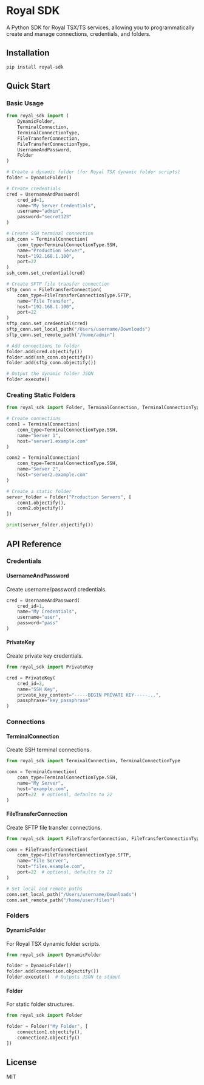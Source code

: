 # Royal SDK

A Python SDK for Royal TSX/TS services, allowing you to programmatically create and manage connections, credentials, and folders.

## Installation

```bash
pip install royal-sdk
```

## Quick Start

### Basic Usage

```python
from royal_sdk import (
    DynamicFolder, 
    TerminalConnection, 
    TerminalConnectionType,
    FileTransferConnection,
    FileTransferConnectionType,
    UsernameAndPassword,
    Folder
)

# Create a dynamic folder (for Royal TSX dynamic folder scripts)
folder = DynamicFolder()

# Create credentials
cred = UsernameAndPassword(
    cred_id=1,
    name="My Server Credentials", 
    username="admin",
    password="secret123"
)

# Create SSH terminal connection
ssh_conn = TerminalConnection(
    conn_type=TerminalConnectionType.SSH,
    name="Production Server",
    host="192.168.1.100",
    port=22
)
ssh_conn.set_credential(cred)

# Create SFTP file transfer connection
sftp_conn = FileTransferConnection(
    conn_type=FileTransferConnectionType.SFTP,
    name="File Transfer",
    host="192.168.1.100",
    port=22
)
sftp_conn.set_credential(cred)
sftp_conn.set_local_path("/Users/username/Downloads")
sftp_conn.set_remote_path("/home/admin")

# Add connections to folder
folder.add(cred.objectify())
folder.add(ssh_conn.objectify())
folder.add(sftp_conn.objectify())

# Output the dynamic folder JSON
folder.execute()
```

### Creating Static Folders

```python
from royal_sdk import Folder, TerminalConnection, TerminalConnectionType

# Create connections
conn1 = TerminalConnection(
    conn_type=TerminalConnectionType.SSH,
    name="Server 1",
    host="server1.example.com"
)

conn2 = TerminalConnection(
    conn_type=TerminalConnectionType.SSH,
    name="Server 2", 
    host="server2.example.com"
)

# Create a static folder
server_folder = Folder("Production Servers", [
    conn1.objectify(),
    conn2.objectify()
])

print(server_folder.objectify())
```

## API Reference

### Credentials

#### UsernameAndPassword
Create username/password credentials.

```python
cred = UsernameAndPassword(
    cred_id=1,
    name="My Credentials",
    username="user",
    password="pass"
)
```

#### PrivateKey
Create private key credentials.

```python
from royal_sdk import PrivateKey

cred = PrivateKey(
    cred_id=2,
    name="SSH Key",
    private_key_content="-----BEGIN PRIVATE KEY-----...",
    passphrase="key_passphrase"
)
```

### Connections

#### TerminalConnection
Create SSH terminal connections.

```python
from royal_sdk import TerminalConnection, TerminalConnectionType

conn = TerminalConnection(
    conn_type=TerminalConnectionType.SSH,
    name="My Server",
    host="example.com",
    port=22  # optional, defaults to 22
)
```

#### FileTransferConnection  
Create SFTP file transfer connections.

```python
from royal_sdk import FileTransferConnection, FileTransferConnectionType

conn = FileTransferConnection(
    conn_type=FileTransferConnectionType.SFTP,
    name="File Server", 
    host="files.example.com",
    port=22  # optional, defaults to 22
)

# Set local and remote paths
conn.set_local_path("/Users/username/Downloads")
conn.set_remote_path("/home/user/files")
```

### Folders

#### DynamicFolder
For Royal TSX dynamic folder scripts.

```python
from royal_sdk import DynamicFolder

folder = DynamicFolder()
folder.add(connection.objectify())
folder.execute()  # Outputs JSON to stdout
```

#### Folder
For static folder structures.

```python
from royal_sdk import Folder

folder = Folder("My Folder", [
    connection1.objectify(),
    connection2.objectify()
])
```

## License

MIT
